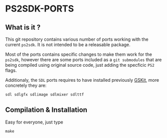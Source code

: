 # PS2SDK-PORTS

## What is it ?
This git repository contains various number of ports working with the current `ps2sdk`. It is not intended to be a releasable package.

Most of the ports contains specific changes to make them work for the `ps2sdk`, however there are some ports included as a `git submodules` that are being compiled using original source code, just adding the specficic `PS2` flags.

Additionaly, the `SDL` ports requires to have installed previously [GSKit](https://github.com/ps2dev/gsKit), more concretely they are:

```
sdl sdlgfx sdlimage sdlmixer sdlttf
```

## Compilation & Installation

Easy for everyone, just type 
```
make
```